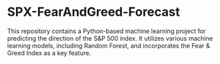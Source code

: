 # SPX-FearAndGreed-Forecast
 This repository contains a Python-based machine learning project for   predicting the direction of the S&amp;P 500 index. It utilizes various   machine learning models, including Random Forest, and incorporates the    Fear &amp; Greed Index as a key feature.
